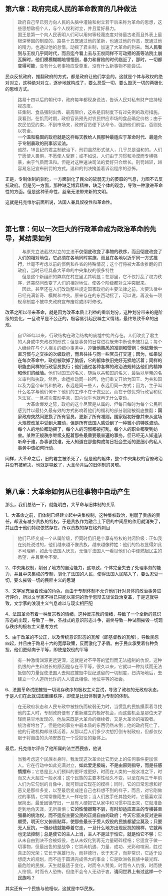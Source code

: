 <h2>第六章：政府完成人民的革命教育的几种做法</h2><blockquote>  政府自己早已努力向人民的头脑中灌输和树立若干后来称为革命的思想，这些思想敌视个人，与个人权利对立，并且爱好暴力。<br/>    国王是第一个向人民表明人们可以用何等轻蔑态度对待最古老而且外表上最根深蒂固的制度的。路易十五既通过他的革新，也通过他的作恶，既通过他的精力，也通过他的怠惰，动摇了君主制，加速了大革命的到来。<b>当人民看到与王权几乎同时代，而且迄今看上去与王权同样不可动摇的高等法院土崩瓦解时，他们模模糊糊地领悟到，暴力和冒险的时代临近了，那时，一切都变得可能</b>，没有什么老事物应受尊重，没有什么新事物不能尝试。</blockquote><p>民众反抗政府，推翻政府的方式，都是政府让他们学会的。这就是个体与政权的绝对对立，这种绝对对立，逐步地就构成了，要么忍受一切，要么毁灭一切的两极化的思维方式。</p><blockquote>路易十四以后的朝代中，政府每年都现身说法，告诉人民对私有财产应持轻视态度。<br/>   征集制、食品强制出售、最高限价，这些是旧制度下有过先例的政府措施。我看到，在饥荒时期，政府官员预先对农民供应市场的食品确定价格；由于农民怕受约束，不到市场来，政府官员便下达命令，强迫他们前往，否则处以罚金。<br/>  <b>  一个温和稳固的政府就是这样每天教给人民那种最适应于革命时代、最适合于专制暴政的刑事诉讼法。</b><br/>    诚然，18世纪的君主制统治下，刑罚虽然形式骇人，几乎总是温和的。人们宁愿使人畏惧，不愿使人受罪；或不如说，人们由于习惯和冷漠而专横强暴，由于气质而温和。但是对这种速决司法的爱好只会增长。刑罚越轻，越容易忘记宣布刑罚的方式。温和的判决掩盖着诉讼程序的恐怖。</blockquote><p>正是，专制体制的驯化，一方面驯化了民众的软弱无力的萎靡的气息，力图不去反抗政府。但是另一方面，那种缺乏博弈精神，缺乏个体的观念，导致一种激进革命性的方面。但是这种革命性，丝毫无法带来新的文明。</p><p>这就是托克维尔前面所说，法国人兼具奴役性和革命性。</p><p class="ztext-empty-paragraph"><br/></p><h2>第七章：何以一次巨大的行政革命成为政治革命的先导，其结果如何</h2><blockquote>　与原先立法截然对立的立法<b>不仅彻底改变了事物的秩序，而且彻底改变了人们的相对地位，它必须在各地同时实施，而且在各地以近乎同一方式推行</b>，丝毫不考虑以前的惯例和各省的特殊情况；这个行将被大革命推翻的旧政府，当时已经具备大革命的中央集权的很多特性<br/>　但是这个新组织的弊病在村庄里尤其明显；在那里，它不仅打乱了权力秩序，还突然间改变了人们的相对地位，使各个阶级都对立冲突起来。<br/>　因此，甚至还在人们改动那些规定国家政府的主要法律之前，次要法律中已经充满新奇、模糊和冲突。原来存在的东西动摇了，可以说，再没有一项规章制度不被中央政府宣布废除或即将修改。</blockquote><p>改革之所以带来革命，就是因为改革本质上利益的重新划分，这种划分带来的是阶级的变化，一旦改革是不公正的，极容易引起民粹主义情绪，最终导致革命的出现。</p><blockquote>自1789年以来，行政结构在政治结构的废墟中始终存在。人们改变了君主的人身或中央政权的形式；但是事务的日常进程既未中断也未被打乱；每个人继续在与个人相关的细小事务中，遵<b>循他熟悉的准则和惯例；他依赖他一直习惯与之交往的次级政府，而且往往与同一些官员打交道；因为，如果说在每次革命中，政府被砍掉了脑袋，它的躯体依旧完好无损地活着；同样的职能由同样的行政官员执行；他们通过各种各样的政治法规转达他们的精神和他们的经验。</b>他们以国王的名义，随后以共和国的名义，最后以皇帝的名义审判和执政。然后，命运推动同一轮回，他们重又开始为国王、为共和国以及为皇帝审判和执政，永远是同一些人，永远用同一方式；因为，主子叫什么名字与他们何干？他们的工作不在于做公民，而在于做优秀行政官和优秀法官。一旦初次震动平息，国内似乎也就再无什么变动。<br/>　　大革命爆发之际，政府的这个尽管是从属的、但每日每时为每个公民所感到并以最持久最有效的方式影响着他们的福利的部分刚刚被彻底推翻<b>：国家政府突然间更换了所有官员，更新了所有准则。国家起初好像并未从这场大规模改革中受到大震动，但是所有法国人感受到了一种微小的特殊波动。每个人的地位都动摇了，每个人的习惯都被打乱，每个人的职业都受到妨害。某种正规秩序继续支配着那些最重要最普遍的事务，但已经无人知道该听命于谁，办事该找谁，无人知道在那些构成每日社会生活的更细小的私人事务中该如何行动</b>。</blockquote><p>同样，大革命之后，旧的君主被杀死了，但是他的躯体，整个中央集权的官僚政治并没有被解决，也就是导致了，大革命背后的旧体制的灵魂。</p><p class="ztext-empty-paragraph"><br/></p><h2>第八章：大革命如何从已往事物中自动产生</h2><p>那么，我们总结一下，就能明白，大革命与旧体制的关系</p><p>1、大革命之前，旧体制已经建立起中央集权制，这种集权政治，削弱了贵族的责任，却没有减少贵族的特权，于是贵族作为融合上下层的中间层的作用就消失了，并且由于他们特权依然存在，所以贵族的存在格外刺目</p><blockquote>他们已经变成一个从属阶级，但同时仍旧是个享有特权的封闭阶级：正如我在别处说过的，他们越来越不像贵族，越来越像种姓：他们的特权显得如此不可理解，如此令法国人厌恶，无怪乎法国人一看见他们心中便燃起民主的愿望，并且至今不衰。</blockquote><p>2、中央集权制，削弱了地方的自治能力，这导致，个体完全失去了处理事务的能力，并且中央集权的专制，驯化了法国的人民，使得法国人民陷入了，要么忍受一切，要么摧毁一切的民粹主义的思潮</p><p>3、文学家充当着政治的角色，而由于专制体制不允许他们针对具体的政治事务进行评价，所以文学家不得已只能以空洞的哲学思辩去谈论政治变革，于是这就导致，文学家的浪漫主义气息难以与现实相匹配</p><p>4、法国革命有着一种反宗教的情绪，这种反宗教的情绪，导致了一个全新的意识形态的出现，导致了一种，圣战式的意识形态斗争，最终导致一种试图摧毁一切现存秩序的极权主义思考方式</p><p>5、由于改革的不公正，以及传统意识形态的瓦解（即基督教的瓦解），导致民怨四起，并且由于路易十六的宽厚政策，反而激化了矛盾。由于民众承受着各种负担，他们更倾向于平等，即使是奴役的平等</p><blockquote>有一种激情渊源更远更深，这就是对不平等的猛烈而无法遏制的仇恨。这种仇恨的产生和滋长的原因是存在不平等，很久以来，它就以一种持续而无法抵御的力量促使法国人去彻底摧毁中世纪遗留的一切制度，扫清场地后，去建立一个人道所允许的人人彼此相像、地位平等的社会。</blockquote><p>6、法国革命试图摧毁一切现存秩序的极权主义尝试，导致了政权的无政府状态，于是人们在此就试图重建秩序，即使是比旧体制更为专制的体制。</p><blockquote>在无政府状态和人民专政中被挫伤而软弱无力时，当慌乱的民族摸索着寻找他的主人时，专制政府便有了重新建立的极好机会，而这些机会是那位天才轻而易举地发现的，他后来既是大革命的继续者，又是大革命的摧毁者。<br/>统治者垮台了，但是他的事业中最本质的东西仍然未倒；他的政府死亡了，他的行政机构却继续活着，从那以后人们多少次想打倒专制政府，但都仅仅限于将自由的头颅安放在一个受奴役的躯体上。</blockquote><p>最后，托克维尔评价了他所属的法兰西民族，他说</p><blockquote>当我考虑这个民族本身时，我发现这次革命比它历史上的任何事件更加惊人。它在行动中如此充满对立，<b>如此爱走极端，不是由原则指导，而是任感情摆布</b>；它总是比人们预料的更坏或更好，时而在人类的一般水准之下，时而又大大超过一般水准；这个民族的主要本性经久不变，以至在两三千年前人们为它勾划的肖像中，就可辩出它现在的模样；同时，它的日常思想和好恶又是那样多变，以至最后变成连自己也料想不到的样子，而且，对它刚做过的事情，它常常像陌生人一样吃惊；当人们放手任其独处时，它最喜欢深居简出，最爱因循守旧，一旦有人硬把它从家中和习惯中拉出来，它就准备走到地角天涯，无所畏惧；<b>它的性情桀骜不驯，有时却适应君主的专横甚至强暴的统治权，而不适应主要公民的正规自由的政府；今天它坚决反对逆来顺受，明天它又俯首贴耳，使那些最长于受人奴役的民族都望尘莫及；只要无人反抗，一根纱线就能牵着它走，一旦什么地方出现反抗的榜样，它就再也无法控制；总是使它的主人上当，主人不是过于怕它，就是怕它不够</b>；它从未自由到决不会被奴役，也从未奴化到再无力量砸碎桎梏；它适宜于做一切事物，但最出色的是战争；它崇尚机遇、力量、成功、光彩和喧闹，胜过真正的光荣；它长于英雄行为，而非德行，长于天才，而非常识，它适于设想庞大的规划，而不适于圆满完成伟大的事业；它是欧洲各民族中最光辉、最危险的民族，天生就最适于变化，时而令人赞美，时而令人仇恨，时而使人怜悯，时而令人恐怖，但绝不会令人无动于衷，<b>请问世界上有过这样一个民族吗？</b></blockquote><p>其实还有一个民族与他相似，这就是中华民族。</p><p></p><p></p><p></p><p></p>